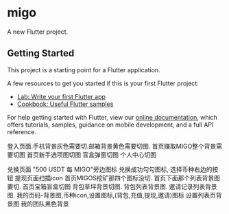 # migo

A new Flutter project.

## Getting Started

This project is a starting point for a Flutter application.

A few resources to get you started if this is your first Flutter project:

- [Lab: Write your first Flutter app](https://flutter.dev/docs/get-started/codelab)
- [Cookbook: Useful Flutter samples](https://flutter.dev/docs/cookbook)

For help getting started with Flutter, view our
[online documentation](https://flutter.dev/docs), which offers tutorials,
samples, guidance on mobile development, and a full API reference.


登入页面.手机背景灰色需要切.邮箱背景黄色需要切图.
首页赚取MIGO整个背景需要切图
首页新手选项图切图
盲盒弹窗切图
个人中心切图


兑换页面 "500 USDT 每 MIGO"旁边图标
兑换成功勾勾图标,
选择币种右边的按钮
提现页面扫描icon
首页MIGOS挖矿那四个图标没切.
首页下面那个列表背景图要切.
首页宝箱盲盒切图
背包草坪背景切图.
背包列表背景图.
邀请记录列表背景图.
我的页码-背景图,币种icon,设置图标,(背包,充值,提现,邀请)图标
设置列表页背景图
我的团队黑色背景

